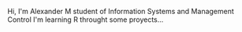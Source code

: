 Hi, I'm Alexander M
student of Information Systems and Management Control
I'm learning R throught some proyects...
